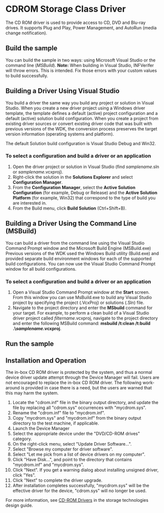 <!---
    name: CDROM Storage Class Driver
    platform: KMDF
    language: cpp
    category: Storage
    description: Provide access to CD, DVD and Blu-ray drives, supports Plug and Play, Power Management, and AutoRun (media change notification). 
    samplefwlink: https://go.microsoft.com/fwlink/p/?LinkId=617971
--->


CDROM Storage Class Driver
==========================

The CD ROM driver is used to provide access to CD, DVD and Blu-ray drives. It supports Plug and Play, Power Management, and AutoRun (media change notification).

Build the sample
----------------

You can build the sample in two ways: using Microsoft Visual Studio or the command line (*MSBuild*).
**Note:** When building in Visual Studio, INFVerifer will throw errors. This is intended. Fix those errors with your custom values to build successfully.

Building a Driver Using Visual Studio
-------------------------------------

You build a driver the same way you build any project or solution in Visual Studio. When you create a new driver project using a Windows driver template, the template defines a default (active) project configuration and a default (active) solution build configuration. When you create a project from existing driver sources or convert existing driver code that was built with previous versions of the WDK, the conversion process preserves the target version information (operating systems and platform).

The default Solution build configuration is Visual Studio Debug and Win32.

### To select a configuration and build a driver or an application

1.  Open the driver project or solution in Visual Studio (find *samplename*.sln or *samplename*.vcxproj).
2.  Right-click the solution in the **Solutions Explorer** and select **Configuration Manager**.
3.  From the **Configuration Manager**, select the **Active Solution Configuration** (for example, Debug or Release) and the **Active Solution Platform** (for example, Win32) that correspond to the type of build you are interested in.
4.  From the Build menu, click **Build Solution** (Ctrl+Shift+B).

Building a Driver Using the Command Line (MSBuild)
--------------------------------------------------

You can build a driver from the command line using the Visual Studio Command Prompt window and the Microsoft Build Engine (MSBuild.exe) Previous versions of the WDK used the Windows Build utility (Build.exe) and provided separate build environment windows for each of the supported build configurations. You can now use the Visual Studio Command Prompt window for all build configurations.

### To select a configuration and build a driver or an application

1.  Open a Visual Studio Command Prompt window at the **Start** screen. From this window you can use MsBuild.exe to build any Visual Studio project by specifying the project (.VcxProj) or solutions (.Sln) file.
2.  Navigate to the project directory and enter the **MSbuild** command for your target. For example, to perform a clean build of a Visual Studio driver project called *filtername*.vcxproj, navigate to the project directory and enter the following MSBuild command: **msbuild /t:clean /t:build .\\***samplename***.vcxproj**.

Run the sample
--------------

Installation and Operation
--------------------------

The in-box CD ROM driver is protected by the system, and thus a normal device driver update attempt through the Device Manager will fail. Users are not encouraged to replace the in-box CD ROM driver. The following work-around is provided in case there is a need, but the users are warned that this may harm the system.

1.  Locate the "cdrom.inf" file in the binary output directory, and update the file by replacing all "cdrom.sys" occurrences with "mycdrom.sys".
2.  Rename the "cdrom.inf" file to "mycdrom.inf".
3.  Copy "mycdrom.sys" and "mycdrom.inf" from the binary output directory to the test machine, if applicable.
4.  Launch the Device Manager
5.  Select the appropriate device under the "DVD/CD-ROM drives" category.
6.  On the right-click menu, select "Update Driver Software...".
7.  Select "Browse my computer for driver software".
8.  Select "Let me pick from a list of device drivers on my computer".
9.  Click "Have Disk...", and point to the directory that contains "mycdrom.inf" and "mycdrom.sys".
10. Click "Next". If you get a warning dialog about installing unsigned driver, click "Yes".
11. Click "Next" to complete the driver upgrade.
12. After installation completes successfully, "mycdrom.sys" will be the effective driver for the device, "cdrom.sys" will no longer be used.

For more information, see [CD-ROM Drivers](https://msdn.microsoft.com/en-us/library/windows/hardware/ff551391) in the storage technologies design guide.


